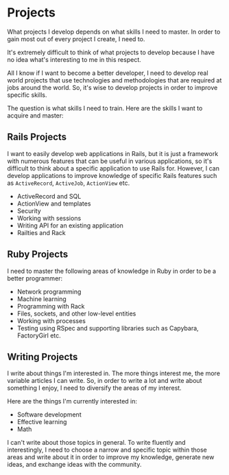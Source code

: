 # Projects

What projects I develop depends on what skills I need to master. In order to gain most out of every project I create, I need to.

It's extremely difficult to think of what projects to develop because I have no idea what's interesting to me in this respect.

All I know if I want to become a better developer, I need to develop real world projects that use technologies and methodologies that are required at jobs around the world. So, it's wise to develop projects in order to improve specific skills.

The question is what skills I need to train. Here are the skills I want to acquire and master:

## Rails Projects

I want to easily develop web applications in Rails, but it is just a framework with numerous features that can be useful in various applications, so it's difficult to think about a specific application to use Rails for. However, I can develop applications to improve knowledge of specific Rails features such as `ActiveRecord`, `ActiveJob`, `ActionView` etc.

- ActiveRecord and SQL
- ActionView and templates
- Security
- Working with sessions
- Writing API for an existing application
- Railties and Rack

## Ruby Projects

I need to master the following areas of knowledge in Ruby in order to be a better programmer:

- Network programming
- Machine learning
- Programming with Rack
- Files, sockets, and other low-level entities
- Working with processes
- Testing using RSpec and supporting libraries such as Capybara, FactoryGirl etc.

## Writing Projects

I write about things I'm interested in. The more things interest me, the more variable articles I can write. So, in order to write a lot and write about something I enjoy, I need to diversify the areas of my interest.

Here are the things I'm currently interested in:

- Software development
- Effective learning
- Math

I can't write about those topics in general. To write fluently and interestingly, I need to choose a narrow and specific topic within those areas and write about it in order to improve my knowledge, generate new ideas, and exchange ideas with the community.
